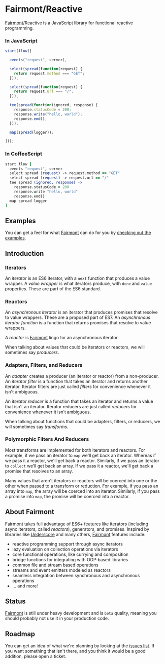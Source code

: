# Fairmont/Reactive

[Fairmont][0]/Reactive is a JavaScript library for functional reactive programming.

[0]:https://github.com/pandastrike/fairmont

### In JavaScript

```javascript
start(flow([

  events("request", server),

  select(spread(function(request) {
    return request.method === "GET";
  })),

  select(spread(function(request) {
    return request.url === "/";
  })),

  tee(spread(function(ignored, response) {
    response.statusCode = 200;
    response.write("hello, world");
    response.end();
  })),

  map(spread(logger));

]));
```

### In CoffeeScript
```coffee
start flow [
  events "request", server
  select spread (request) -> request.method == "GET"
  select spread (request) -> request.url == "/"
  tee spread (ignored, response) ->
    response.statusCode = 200
    response.write "hello, world"
    response.end()
  map spread logger
]
```

## Examples

You can get a feel for what [Fairmont][0] can do for you by [checking out the examples](./examples).

## Introduction

### Iterators

An _iterator_ is an ES6 iterator, with a `next` function that produces a value wrapper.
A _value wrapper_ is what iterators produce, with `done` and `value` properties.
These are part of the ES6 standard.

### Reactors

An _asynchronous iterator_ is an iterator that produces promises that resolve to value wrappers.
These are a proposed part of ES7.
An _asynchronous iterator function_ is a function that returns promises that resolve to value wrappers.

A _reactor_ is [Fairmont][0] lingo for an asynchronous iterator.

When talking about values that could be iterators or reactors, we will sometimes say _producers_.

### Adapters, Filters, and Reducers

An _adapter_ creates a producer (an iterator or reactor) from a non-producer.
An _iterator filter_ is a function that takes an iterator and returns another iterator.
Iterator filters are just called _filters_ for convenience whenever it isn't ambiguous.

An _iterator reducer_ is a function that takes an iterator and returns a value that isn't an iterator.
Iterator reducers are just called _reducers_ for convenience whenever it isn't ambiguous.

When talking about functions that could be adapters, filters, or reducers, we will sometimes say _transforms_.

### Polymorphic Filters And Reducers

Most transforms are implemented for both iterators and reactors.
For example, if we pass an iterator to `map` we'll get back an iterator. Whereas if we pass it a reactor, we'll get back a reactor.
Similarly, if we pass an iterator to `collect` we'll get back an array.
If we pass it a reactor, we'll get back a promise that resolves to an array.

Many values that aren't iterators or reactors will be coerced into one or the other when passed to a transform or reduction.
For example, if you pass an array into `map`, the array will be coerced into an iterator.
Similarly, if you pass a promise into `map`, the promise will be coerced into a reactor.

## About Fairmont

[Fairmont][0] takes full advantage of ES6+ features like iterators (including async iterators, called _reactors_), generators, and promises. Inspired by libraries like [Underscore](http://underscorejs.org/) and many others, [Fairmont][0] features include:

* reactive programming support through async iterators
* lazy evaluation on collection operations via iterators
* core functional operations, like currying and composition
* bridge functions for integrating with OOP-based libraries
* common file and stream based operations
* streams and event emitters modeled as reactors
* seamless integration between synchronous and asynchronous operations
* … and more!

## Status

[Fairmont][0] is still under heavy development and is `beta` quality, meaning you should probably not use it in your production code.

## Roadmap

You can get an idea of what we're planning by looking at the [issues list][200]. If you want something that isn't there, and you think it would be a good addition, please open a ticket.

[200]:https://github.com/pandastrike/fairmont/issues
